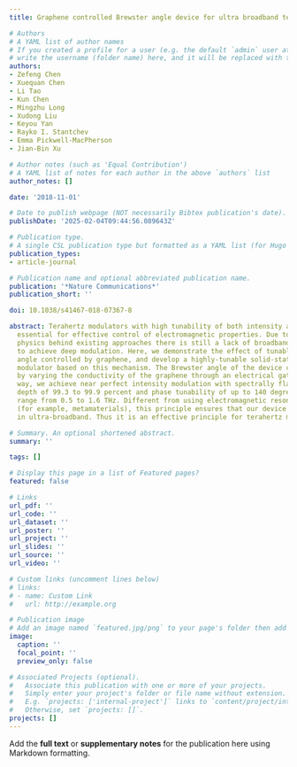 ```yaml
---
title: Graphene controlled Brewster angle device for ultra broadband terahertz modulation

# Authors
# A YAML list of author names
# If you created a profile for a user (e.g. the default `admin` user at `content/authors/admin/`), 
# write the username (folder name) here, and it will be replaced with their full name and linked to their profile.
authors:
- Zefeng Chen
- Xuequan Chen
- Li Tao
- Kun Chen
- Mingzhu Long
- Xudong Liu
- Keyou Yan
- Rayko I. Stantchev
- Emma Pickwell-MacPherson
- Jian-Bin Xu

# Author notes (such as 'Equal Contribution')
# A YAML list of notes for each author in the above `authors` list
author_notes: []

date: '2018-11-01'

# Date to publish webpage (NOT necessarily Bibtex publication's date).
publishDate: '2025-02-04T09:44:56.089643Z'

# Publication type.
# A single CSL publication type but formatted as a YAML list (for Hugo requirements).
publication_types:
- article-journal

# Publication name and optional abbreviated publication name.
publication: '*Nature Communications*'
publication_short: ''

doi: 10.1038/s41467-018-07367-8

abstract: Terahertz modulators with high tunability of both intensity and phase are
  essential for effective control of electromagnetic properties. Due to the underlying
  physics behind existing approaches there is still a lack of broadband devices able
  to achieve deep modulation. Here, we demonstrate the effect of tunable Brewster
  angle controlled by graphene, and develop a highly-tunable solid-state graphene/quartz
  modulator based on this mechanism. The Brewster angle of the device can be tuned
  by varying the conductivity of the graphene through an electrical gate. In this
  way, we achieve near perfect intensity modulation with spectrally flat modulation
  depth of 99.3 to 99.9 percent and phase tunability of up to 140 degree in the frequency
  range from 0.5 to 1.6 THz. Different from using electromagnetic resonance effects
  (for example, metamaterials), this principle ensures that our device can operate
  in ultra-broadband. Thus it is an effective principle for terahertz modulation.

# Summary. An optional shortened abstract.
summary: ''

tags: []

# Display this page in a list of Featured pages?
featured: false

# Links
url_pdf: ''
url_code: ''
url_dataset: ''
url_poster: ''
url_project: ''
url_slides: ''
url_source: ''
url_video: ''

# Custom links (uncomment lines below)
# links:
# - name: Custom Link
#   url: http://example.org

# Publication image
# Add an image named `featured.jpg/png` to your page's folder then add a caption below.
image:
  caption: ''
  focal_point: ''
  preview_only: false

# Associated Projects (optional).
#   Associate this publication with one or more of your projects.
#   Simply enter your project's folder or file name without extension.
#   E.g. `projects: ['internal-project']` links to `content/project/internal-project/index.md`.
#   Otherwise, set `projects: []`.
projects: []
---
```


Add the **full text** or **supplementary notes** for the publication here using Markdown formatting.
